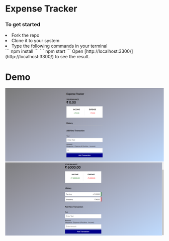# Expense Tracker

### To get started
<li>Fork the repo</li>
<li>Clone it to your system</li>
<li>Type the following commands in your terminal</li>
```
npm install
```
```
npm start
```
Open [http://localhost:3300/](http://localhost:3300/) to see the result.

<h1>Demo</h1>
<p align="center">
  <img src="1.png" alt="Demo" /><br/>
  <img src="2.png" alt="Demo" />
</p>